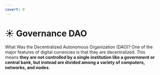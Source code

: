 ```yaml
---
coverY: 0
---
```


# ☀ Governance DAO

What Was the Decentralized Autonomous Organization (DAO)? One of the major features of digital currencies is that they are decentralized. This means **they are not controlled by a single institution like a government or central bank, but instead are divided among a variety of computers, networks, and nodes**.
